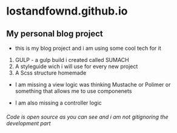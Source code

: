 # lostandfownd.github.io

## My personal blog project
- this is my blog project and i am using some cool tech for it

1. GULP - a gulp build i created called SUMACH
2. A styleguide wich i will use for every new project
3. A Scss structure homemade

- I am missing a view logic was thinking Mustache or Polimer or something that allows me to use componenets

- I am also missing a controller logic


###### Code is open source as you can see and i am not gitignoring the development part 
